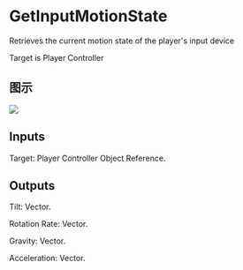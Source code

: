 # GetInputMotionState

Retrieves the current motion state of the player's input device

Target is Player Controller

## 图示

![]($-20221218-19070928.png)

## Inputs

Target: Player Controller Object Reference.  

## Outputs

Tilt: Vector.

Rotation Rate: Vector.

Gravity: Vector.

Acceleration: Vector.

